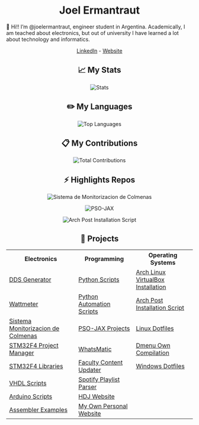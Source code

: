 <h1 align="center">Joel Ermantraut</h1>

👋 Hi!! I’m @joelermantraut, engineer student in Argentina. Academically, I am teached about electronics, but out of university I have learned a lot about technology and informatics.

<p align="center">
    <a href="https://www.linkedin.com/in/joelermantraut/">LinkedIn</a>
    -
    <a href="https://joelermantraut.github.io/je">Website</a>
</p>

<h2 align="center">📈 My Stats</h2>

<p align="center">
    <img align="center" src="https://github-readme-stats.vercel.app/api?username=joelermantraut&show_icons=true" alt="Stats"/>
</p>

<h2 align="center">✏️ My Languages</h2>

<p align="center">
    <img align="center" src="https://github-readme-stats.vercel.app/api/top-langs?username=joelermantraut" alt="Top Languages"/>
</p>

<h2 align="center">📋 My Contributions</h2>

<p align="center">
    <img align="center" src="https://github-readme-streak-stats.herokuapp.com/?user=joelermantraut" alt="Total Contributions"/>
</p>

<h2 align="center">⚡ Highlights Repos</h2>

<p align="center">
    <img align="center" src="https://github-readme-stats.vercel.app/api/pin/?username=joelermantraut&repo=sistema_monitorizacion_colmenas" alt="Sistema de Monitorizacion de Colmenas"/>
</p>

<p align="center">
    <img align="center" src="https://github-readme-stats.vercel.app/api/pin/?username=joelermantraut&repo=PSO-JAX" alt="PSO-JAX"/>
</p>

<p align="center">
    <img align="center" src="https://github-readme-stats.vercel.app/api/pin/?username=joelermantraut&repo=arch-post-installation-script" alt="Arch Post Installation Script"/>
</p>

<h2 align="center">🔑 Projects</h2>

<p align="center">
<table>
    <tbody>
        <tr>
            <th>Electronics</th>
            <th>Programming</th>
            <th>Operating Systems</th>
        </tr>
        <tr>
            <td><a href="https://github.com/joelermantraut/DDS-generator">DDS Generator</a></td>
            <td><a href="https://github.com/joelermantraut/python-scripts">Python Scripts</a></td>
            <td><a href="https://github.com/joelermantraut/arch-linux-virtualbox-installation">Arch Linux VirtualBox Installation</a></td>
        </tr>
        <tr>
            <td><a href="https://github.com/joelermantraut/stm32f4-wattmeter">Wattmeter</a></td>
            <td><a href="https://github.com/joelermantraut/automation_scripts">Python Automation Scripts</a></td>
            <td><a href="https://github.com/joelermantraut/arch-post-installation-script">Arch Post Installation Script</a></td>
        </tr>
        <tr>
            <td><a href="https://github.com/joelermantraut/sistema_monitorizacion_colmenas">Sistema Monitorizacion de Colmenas</a></td>
            <td><a href="https://github.com/joelermantraut/PSO-JAX">PSO-JAX Projects</a></td>
            <td><a href="https://github.com/joelermantraut/dotfiles">Linux Dotfiles</a></td>
        </tr>
        <tr>
            <td><a href="https://github.com/joelermantraut/stm32f4-project-manager">STM32F4 Project Manager</a></td>
            <td><a href="https://github.com/joelermantraut/whatsmatic">WhatsMatic</a></td>
            <td><a href="https://github.com/joelermantraut/dmenu-own-compilation">Dmenu Own Compilation</a></td>
        </tr>
        <tr>
            <td><a href="https://github.com/joelermantraut/librerias-stm32f4">STM32F4 Libraries</a></td>
            <td><a href="https://github.com/joelermantraut/faculty-content-updater">Faculty Content Updater</a></td>
            <td><a href="https://github.com/joelermantraut/windows_dotfiles">Windows Dotfiles</a></td>
        </tr>
        <tr>
            <td><a href="https://github.com/joelermantraut/vhdl_scripts">VHDL Scripts</a></td>
            <td><a href="https://github.com/joelermantraut/spotify-playlists-parser">Spotify Playlist Parser</a></td>
            <td></td>
        </tr>
        <tr>
            <td><a href="https://github.com/joelermantraut/arduino-scripts">Arduino Scripts</a></td>
            <td><a href="https://github.com/joelermantraut/hdj">HDJ Website</a></td>
            <td></td>
        </tr>
        <tr>
            <td><a href="https://github.com/joelermantraut/ejercicios-assembler">Assembler Examples</a></td>
            <td><a href="https://github.com/joelermantraut/je">My Own Personal Website</a></td>
            <td></td>
        </tr>
    </tbody>
</table>
</p>
